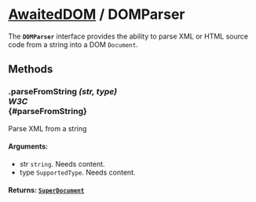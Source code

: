 # [AwaitedDOM](/docs/hero/basic-client/awaited-dom) <span>/</span> DOMParser

<div class='overview'><span class="seoSummary">The <strong><code>DOMParser</code></strong> interface provides the ability to parse XML or HTML source code from a string into a DOM <code>Document</code>.</span></div>

## Methods

### .parseFromString *(str, type)* <div class="specs"><i>W3C</i></div> {#parseFromString}

Parse XML from a string

#### **Arguments**:


 - str `string`. Needs content.
 - type `SupportedType`. Needs content.

#### **Returns**: [`SuperDocument`](/docs/hero/awaited-dom/super-document)

